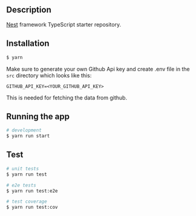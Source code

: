 ## Description

[Nest](https://github.com/nestjs/nest) framework TypeScript starter repository.

## Installation

```bash
$ yarn
```

Make sure to generate your own Github Api key and create .env file in the `src` directory which looks like this:
```
GITHUB_API_KEY=<YOUR_GITHUB_API_KEY>
```
This is needed for fetching the data from github.

## Running the app

```bash
# development
$ yarn run start
```

## Test

```bash
# unit tests
$ yarn run test

# e2e tests
$ yarn run test:e2e

# test coverage
$ yarn run test:cov
```